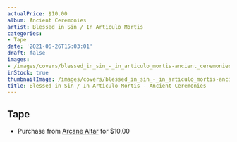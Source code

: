 ```yaml
---
actualPrice: $10.00
album: Ancient Ceremonies
artist: Blessed in Sin / In Articulo Mortis
categories:
- Tape
date: '2021-06-26T15:03:01'
draft: false
images:
- /images/covers/blessed_in_sin_-_in_articulo_mortis-ancient_ceremonies.jpg
inStock: true
thumbnailImage: /images/covers/blessed_in_sin_-_in_articulo_mortis-ancient_ceremonies-thumb.jpg
title: Blessed in Sin / In Articulo Mortis - Ancient Ceremonies
---
```


## Tape
* Purchase from [Arcane Altar](https://arcanealtar.bigcartel.com/product/blessed-in-sin-in-articulo-mortis-ancient-ceremonies-tape) for $10.00
